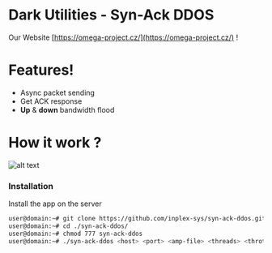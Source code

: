 # Dark Utilities - Syn-Ack DDOS

Our Website [https://omega-project.cz/](https://omega-project.cz/) !

# Features!

  - Async packet sending
  - Get ACK response
  - **Up** & **down** bandwidth flood

# How it work ?
![alt text](https://github.com/inplex-sys/syn-ack-ddos/blob/main/img/syn-ack.jpg?raw=true)

### Installation
Install the app on the server
```sh
user@domain:~# git clone https://github.com/inplex-sys/syn-ack-ddos.git
user@domain:~# cd ./syn-ack-ddos/
user@domain:~# chmod 777 syn-ack-ddos
user@domain:~# ./syn-ack-ddos <host> <port> <amp-file> <threads> <throttle> <time>
```
